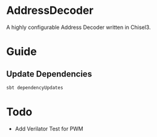 # AddressDecoder

A highly configurable Address Decoder written in Chisel3.

# Guide

## Update Dependencies

```bash
sbt dependencyUpdates
```

# Todo

- Add Verilator Test for PWM 